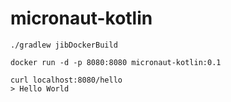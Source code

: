 # micronaut-kotlin

```shell
./gradlew jibDockerBuild
```
```shell
docker run -d -p 8080:8080 micronaut-kotlin:0.1
```
```shell
curl localhost:8080/hello
> Hello World
```